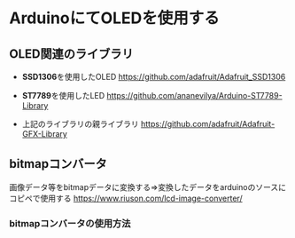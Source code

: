 # ArduinoにてOLEDを使用する
## OLED関連のライブラリ
+ **SSD1306**を使用したOLED
https://github.com/adafruit/Adafruit_SSD1306

+ **ST7789**を使用したLED
https://github.com/ananevilya/Arduino-ST7789-Library

+ 上記のライブラリの親ライブラリ
https://github.com/adafruit/Adafruit-GFX-Library

## bitmapコンバータ
画像データ等をbitmapデータに変換する⇒変換したデータをarduinoのソースにコピペで使用する
https://www.riuson.com/lcd-image-converter/

### bitmapコンバータの使用方法
